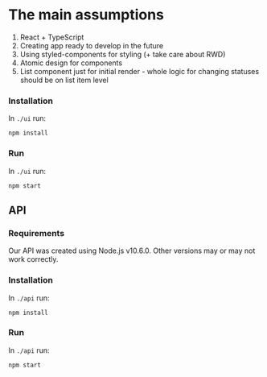 # The main assumptions 
1. React + TypeScript
2. Creating app ready to develop in the future
3. Using styled-components for styling (+ take care about RWD)
4. Atomic design for components
5. List component just for initial render - whole logic for changing statuses should be on list item level


### Installation

In `./ui` run:

```shell
npm install
```

### Run

In `./ui` run:

```shell
npm start
```

## API

### Requirements

Our API was created using Node.js v10.6.0. Other versions may or may not work correctly.

### Installation

In `./api` run:

```shell
npm install
```

### Run

In `./api` run:

```shell
npm start
```
